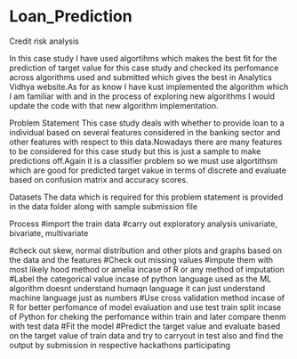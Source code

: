 # Loan_Prediction

Credit risk analysis

In this case study I have used algortihms which makes the best fit for the prediction of target value for this case study and checked its perfomance across algorithms used and submitted which gives the best in Analytics Vidhya website.As for as know I have kust implemented the algorithm which I am familiar with and in the process of exploring new algorithms I would update the code with that new algorithm implementation.

Problem Statement
This case study deals with whether to provide loan to a individual based on several features considered in the banking sector and other features with respect to this data.Nowadays there are many features to be considered for this case study but this is just a sample to make predictions off.Again it is a classifier problem so we must use algortithsm which are good for predicted target vakue in terms of discrete and evaluate based on confusion matrix and accuracy scores.

Datasets
The data which is required for this problem statement is provided in the data folder along with sample submission file

Process
#import the train data #carry out exploratory analysis univariate, bivariate, multivariate

#check out skew, normal distribution and other plots and graphs based on the data and the features #Check out missing values #impute them with most likely hood method or amelia incase of R or any method of imputation #Label the categorical value incase of python language used as the ML algorithm doesnt understand humaqn language it can just understand machine language just as numbers #Use cross validation method incase of R for better perfomance of model evaluation and use test train split incase of Python for cheking the perfomance within train and later compare thenm with test data #Fit the model #Predict the target value and evaluate based on the target value of train data and try to carryout in test also and find the output by submission in respective hackathons participating
